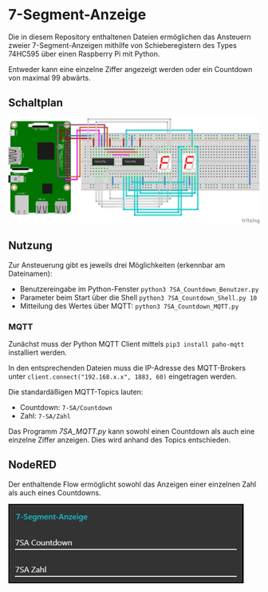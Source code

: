 # 7-Segment-Anzeige

Die in diesem Repository enthaltenen Dateien ermöglichen das Ansteuern zweier 7-Segment-Anzeigen mithilfe von Schieberegistern des Types 74HC595 über einen Raspberry Pi mit Python.

Entweder kann eine einzelne Ziffer angezeigt werden oder ein Countdown von maximal 99 abwärts.

## Schaltplan
![Schaltplan](schaltplan.png)

## Nutzung
Zur Ansteuerung gibt es jeweils drei Möglichkeiten (erkennbar am Dateinamen):
  * Benutzereingabe im Python-Fenster `python3 7SA_Countdown_Benutzer.py`
  * Parameter beim Start über die Shell `python3 7SA_Countdown_Shell.py 10`
  * Mitteilung des Wertes über MQTT: `python3 7SA_Countdown_MQTT.py`

### MQTT
Zunächst muss der Python MQTT Client mittels `pip3 install paho-mqtt` installiert werden.

In den entsprechenden Dateien muss die IP-Adresse des MQTT-Brokers unter `client.connect("192.168.x.x", 1883, 60)` eingetragen werden.

Die standardäßigen MQTT-Topics lauten:
  * Countdown: `7-SA/Countdown`
  * Zahl: `7-SA/Zahl`

Das Programm _7SA_MQTT.py_ kann sowohl einen Countdown als auch eine einzelne Ziffer anzeigen. Dies wird anhand des Topics entschieden.

## NodeRED
Der enthaltende Flow ermöglicht sowohl das Anzeigen einer einzelnen Zahl als auch eines Countdowns.

![Dashboard](nodered-dashboard.jpg)
